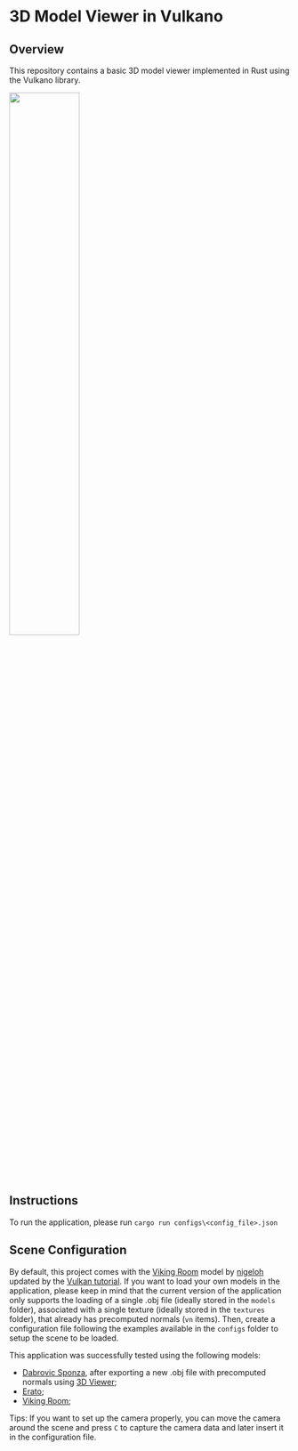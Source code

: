 # 3D Model Viewer in Vulkano

## Overview

This repository contains a basic 3D model viewer implemented in Rust using the Vulkano library.

<img src="https://github.com/MarcioCerqueira/vulkano_3d_model_viewer/blob/main/erato.jpeg"  width="50%" height="50%">

## Instructions

To run the application, please run `cargo run configs\<config_file>.json`

## Scene Configuration

By default, this project comes with the [Viking Room](https://sketchfab.com/3d-models/viking-room-a49f1b8e4f5c4ecf9e1fe7d81915ad38) model by [nigeloh](https://sketchfab.com/nigelgoh) updated by the [Vulkan tutorial](https://vulkan-tutorial.com/Loading_models). 
If you want to load your own models in the application, please keep in mind that the current version of the application only supports the loading of a single .obj file (ideally stored in the `models` folder), associated with a single texture (ideally stored in the `textures` folder), that already has precomputed normals (`vn` items). 
Then, create a configuration file following the examples available in the `configs` folder to setup the scene to be loaded.

This application was successfully tested using the following models:
- [Dabrovic Sponza](https://casual-effects.com/g3d/data10/research/model/dabrovic_sponza/sponza.zip), after exporting a new .obj file with precomputed normals using [3D Viewer](https://3dviewer.net/);
- [Erato](https://casual-effects.com/g3d/data10/research/model/erato/erato.zip);
- [Viking Room](https://vulkan-tutorial.com/Loading_models);

Tips: If you want to set up the camera properly, you can move the camera around the scene and press `C` to capture the camera data and later insert it in the configuration file.
